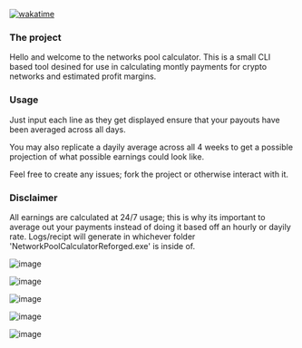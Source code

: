 [![wakatime](https://wakatime.com/badge/user/0b1b6854-9980-4101-a28a-0b148d8403d6/project/0453f30b-85f7-4cab-a2be-c51f1f0a4b34.svg)](https://wakatime.com/badge/user/0b1b6854-9980-4101-a28a-0b148d8403d6/project/0453f30b-85f7-4cab-a2be-c51f1f0a4b34)

### The project
Hello and welcome to the networks pool calculator. This is a small CLI based tool desined for use in calculating montly payments for crypto networks and estimated profit margins. 

### Usage
Just input each line as they get displayed ensure that your payouts have been averaged across all days.

You may also replicate a dayily average across all 4 weeks to get a possible projection of what possible earnings could look like.

Feel free to create any issues; fork the project or otherwise interact with it.

### Disclaimer 
All earnings are calculated at 24/7 usage; this is why its important to average out your payments instead of doing it based off an hourly or dayily rate.
Logs/recipt will generate in whichever folder 'NetworkPoolCalculatorReforged.exe' is inside of.

![image](https://user-images.githubusercontent.com/66909997/169682482-4d3e0c24-db81-40be-90eb-0f1c287b5e71.png)

![image](https://user-images.githubusercontent.com/66909997/169681471-e8d26212-64f5-4a62-b739-75f466661cc0.png)

![image](https://user-images.githubusercontent.com/66909997/169682498-be7d91eb-d36c-4fdb-bea3-4d26bd99d862.png)

![image](https://user-images.githubusercontent.com/66909997/169682577-7e825726-6b6f-4a15-ac41-7b9f64e73a2a.png)

![image](https://user-images.githubusercontent.com/66909997/169682597-cb35683f-69ab-47ed-93f6-4a8b1ae512f5.png)

